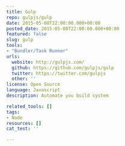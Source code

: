 ```yaml
---
title: Gulp
repo: gulpjs/gulp
date: 2015-05-08T22:00:00.000+00:00
posted_date: 2015-05-08T22:00:00.000+00:00
featured: false
slug: gulp
tools:
- "Bundler/Task Runner"
urls:
  website: http://gulpjs.com/
  github: https://github.com/gulpjs/gulp
  twitter: https://twitter.com/gulpjs
  other: ''
license: Open Source
language: Javascript
description: Automate you build system

related_tools: []
tags: 
- Node
resources: []
cat_test: ''

---
```

